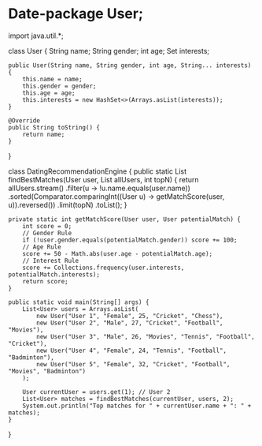 # Date-package User;
import java.util.*;

class User {
    String name;
    String gender;
    int age;
    Set<String> interests;

    public User(String name, String gender, int age, String... interests) {
        this.name = name;
        this.gender = gender;
        this.age = age;
        this.interests = new HashSet<>(Arrays.asList(interests));
    }

    @Override
    public String toString() {
        return name;
    }
}

class DatingRecommendationEngine {
    public static List<User> findBestMatches(User user, List<User> allUsers, int topN) {
        return allUsers.stream()
                .filter(u -> !u.name.equals(user.name))
                .sorted(Comparator.comparingInt((User u) -> getMatchScore(user, u)).reversed())
                .limit(topN)
                .toList();
    }

    private static int getMatchScore(User user, User potentialMatch) {
        int score = 0;
        // Gender Rule
        if (!user.gender.equals(potentialMatch.gender)) score += 100;
        // Age Rule
        score += 50 - Math.abs(user.age - potentialMatch.age);
        // Interest Rule
        score += Collections.frequency(user.interests, potentialMatch.interests);
        return score;
    }

    public static void main(String[] args) {
        List<User> users = Arrays.asList(
            new User("User 1", "Female", 25, "Cricket", "Chess"),
            new User("User 2", "Male", 27, "Cricket", "Football", "Movies"),
            new User("User 3", "Male", 26, "Movies", "Tennis", "Football", "Cricket"),
            new User("User 4", "Female", 24, "Tennis", "Football", "Badminton"),
            new User("User 5", "Female", 32, "Cricket", "Football", "Movies", "Badminton")
        );

        User currentUser = users.get(1); // User 2
        List<User> matches = findBestMatches(currentUser, users, 2);
        System.out.println("Top matches for " + currentUser.name + ": " + matches);
    }
}
